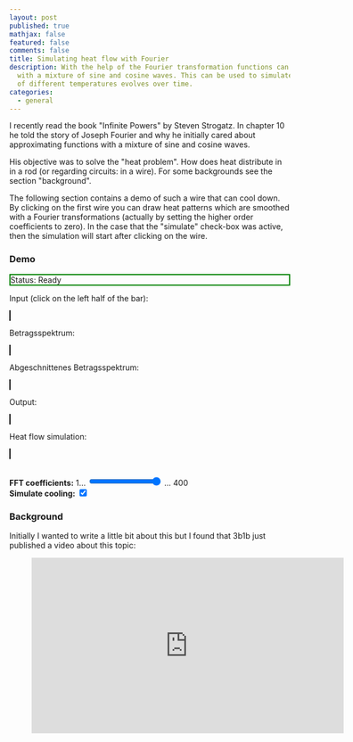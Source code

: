 ```yaml
---
layout: post
published: true
mathjax: false
featured: false
comments: false
title: Simulating heat flow with Fourier
description: With the help of the Fourier transformation functions can be approximated
  with a mixture of sine and cosine waves. This can be used to simulate how a medium
  of different temperatures evolves over time.
categories:
  - general
---
```


I recently read the book "Infinite Powers" by Steven Strogatz. In chapter 10
he told the story of Joseph Fourier and why he initially cared about approximating
functions with a mixture of sine and cosine waves.

His objective was to solve the "heat problem". How does heat distribute in
in a rod (or regarding circuits: in a wire). For some backgrounds see
the section "background".

The following section contains a demo of such a wire that can cool down.
By clicking on the first wire you can draw heat patterns which are smoothed
with a Fourier transformations (actually by setting the higher order coefficients to zero).
In the case that the "simulate" check-box was active, then the simulation will start
after clicking on the wire.

### Demo

<p id="status" style="border: solid 2px green;">Status: Ready</p>

  <p>Input (click on the left half of the bar):</p>
  <p>
  <canvas id="canvas" width="800" height="15" style="border: 1px solid black; margin: 0; padding: 0;"></canvas>
  </p>

  <p>Betragsspektrum:</p>
  <p>
  <canvas id="heatmap" width="401" height="15" style="border: 1px solid black; margin: 0; padding: 0;"></canvas>
  </p>

  <p>Abgeschnittenes Betragsspektrum:</p>
  <p>
  <canvas id="heatmap2" width="401" height="15" style="border: 1px solid black; margin: 0; padding: 0;"></canvas>
  </p>

  <p>Output:</p>
  <p>
  <canvas id="output" width="400" height="15" style="border: 1px solid black; margin: 0; padding: 0;"></canvas>
  </p>

  <p>Heat flow simulation:</p>
  <p>
  <canvas id="cooling" width="400" height="15" style="border: 1px solid black; margin: 0; padding: 0;"></canvas>
  </p>

  <br>
  <b>FFT coefficients:</b>
   1... <input type="range" onchange="limit=parseInt(event.srcElement.value)" min="1" max="400" value="400"> ... 400
   <br>
   <b>Simulate cooling:</b>
   <input type="checkbox" onchange="simulate=event.srcElement.checked" name="subscribe" checked>


   <script src="https://cdnjs.cloudflare.com/ajax/libs/tensorflow/1.2.2/tf.js" integrity="sha256-nmpYdNs3Fhti+a0TX7xkb8SVRzaUgZOfafDbgtvCoGk=" crossorigin="anonymous"></script>

<script type="text/javascript">
    var canvas = document.getElementById("canvas");
    var context = canvas.getContext("2d");
    var width = 800;
    var height = 15;
    var radius = 30;
    var limit = 10;


    var canvas2 = document.getElementById("heatmap");
    var context2 = canvas2.getContext("2d");

    var canvas3 = document.getElementById("heatmap2");
    var context3 = canvas3.getContext("2d");

    var canvas4 = document.getElementById("output");
    var context4 = canvas4.getContext("2d");

    var canvas5 = document.getElementById("cooling");
    var context5 = canvas5.getContext("2d");

    var status_p = document.getElementById("status")

    real_state = null;
    imag_state = null;

    var start = null;
    var max = null;
    var busy = false;
    var simulate = true;
    var fps = 60;
    var animation_durance = 250 * width / fps;  // milliseconds

    function getMousePos(canvas, evt) {
        var rect = canvas.getBoundingClientRect();
        return {
          x: evt.clientX - rect.left,
          y: evt.clientY - rect.top
        };
    }

    function draw(evt) {
        if (busy) return
        busy_on()
        var pos = getMousePos(canvas, evt);

        context.fillStyle = "rgba(0, 0, 0, 0.25)";
        context.fillRect (pos.x-radius/2.0, pos.y-radius/2.0, radius, radius);

        updateMap();
    }

    function heatmapToImage(heatmap, ctx, width_pixels) {
      heatmap = heatmap.map(x => (x-min)/(max-min))

      var image = [];
      for (var n=0; n<height; n++) {
        for (var i=0; i<heatmap.length; i++) {
          image.push(0);
          image.push(0);
          image.push(0);
          image.push(255.0 * heatmap[i]);
        }
      }

      var imgData = new ImageData(new Uint8ClampedArray(image), width_pixels, height)

      ctx.putImageData(imgData, 0, 0);
    }

    function cut_limit(x, idx) {
      if (idx>limit) {
        return 0;
      } else {
        return x;
      }
    }

    function busy_off(){
      busy = false;
      status_p.innerHTML = "Status: Ready";
      status_p.style.setProperty('border-color', 'green')
    }

    function busy_on(){
      busy = true;
      status_p.innerHTML = "Status: Busy";
      status_p.style.setProperty('border-color', 'red')
    }

    function draw_canvas() {
      var timestamp = new Date().getTime()
      if (!start) start = timestamp;
      var progress = timestamp - start;
      var relative_progress = progress / animation_durance;

      context5.globalCompositeOperation = 'destination-over';
      context5.clearRect(0, 0, 400, 15); // clear canvas

      real_state = real_state.map((x, idx, ary) => x - idx/real_state.length * x)
      imag_state = imag_state.map((x, idx, ary) => x - idx/imag_state.length * x)


      const state = tf.complex(tf.tensor1d(real_state), tf.tensor1d(imag_state));

      var output = state.irfft().dataSync();

      heatmapToImage(output.slice(0,400), context5, 400);

      if (progress < animation_durance) {
        setTimeout(draw_canvas, 1000/fps);
      } else {
        start = null;
        busy_off()
      }
    }

    function updateMap() {
        var imageData = context.getImageData(0, 0, 401, height);

        var firstRow = imageData.data.slice(0, width*4);

        var rgba_pixels = firstRow.filter(function(value, index, Arr) {
            return (index+1) % 4 == 0;
        });

        const real = tf.tensor1d(Array.from(rgba_pixels));
        var coeff = real.rfft().dataSync();

        var betrag = [];
        var imag_array = [];
        var real_array = []
        for (var i=0; i<coeff.length - 1; i+=2) {
          betrag.push(Math.sqrt(coeff[i]**2 + coeff[i+1]**2))
          real_array.push(coeff[i])
          imag_array.push(coeff[i+1])
        }

        min = Math.min(...betrag)
        max = Math.max(...betrag)
        heatmapToImage(betrag, context2, 401);

        // ifft
        real_array = real_array.map(cut_limit);
        imag_array = imag_array.map(cut_limit);

        var betrag2 = [];
        for (var i=0; i<real_array.length; i+=1) {
          betrag2.push(Math.sqrt(real_array[i]**2 + imag_array[i]**2))
        }

        min = Math.min(...betrag2)
        max = Math.max(...betrag2)
        heatmapToImage(betrag2, context3, 401);

        // global store
        real_state = real_array.slice();
        imag_state = imag_array.slice();

        const state = tf.complex(tf.tensor1d(real_array), tf.tensor1d(imag_array));

        var output = state.irfft().dataSync();

        min = Math.min(...output)
        max = Math.max(...output)
        heatmapToImage(output.slice(0,400), context4, 400);

        if (simulate) {
          setTimeout(draw_canvas, 1000/60);
        } else {
          busy_off()
        }
    }

    canvas.addEventListener('click', draw);
</script>


### Background

Initially I wanted to write a little bit about this but I found that 3b1b just
published a video about this topic:

<p>
  <figure>
    <div class="videoWrapper">
      <iframe width="560" height="315" src="https://www.youtube-nocookie.com/embed/ToIXSwZ1pJU" frameborder="0" allow="accelerometer; autoplay; encrypted-media; gyroscope; picture-in-picture" allowfullscreen></iframe>
    </div>
  </figure>
</p>
